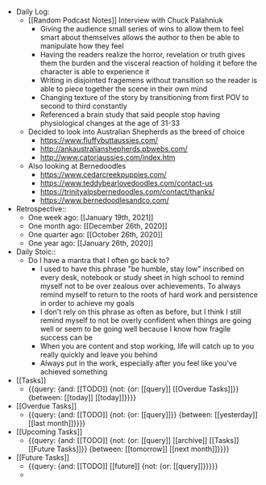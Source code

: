- Daily Log:
    - [[Random Podcast Notes]] Interview with Chuck Palahniuk
        - Giving the audience small series of wins to allow them to feel smart about themselves allows the author to then be able to manipulate how they feel
        - Having the readers realize the horror, revelation or truth gives them the burden and the visceral reaction of holding it before the character is able to experience it
        - Writing in disjointed fragemens without transition so the reader is able to piece together the scene in their own mind
        - Changing texture of the story by transitioning from first POV to second to third constantly
        - Referenced a brain study that said people stop having physiological changes at the age of 31-33 
    - Decided to look into Australian Shepherds as the breed of choice
        - https://www.fluffybuttaussies.com/
        - http://ankaustralianshepherds.pbwebs.com/
        - http://www.catoriaussies.com/index.htm
    - Also looking at Bernedoodles
        - https://www.cedarcreekpuppies.com/
        - https://www.teddybearlovedoodles.com/contact-us
        - https://trinityalpsbernedoodles.com/contact/thanks/ 
        - https://www.bernedoodlesandco.com/
- Retrospective::
    - One week ago: [[January 19th, 2021]]
    - One month ago: [[December 26th, 2020]]
    - One quarter ago: [[October 26th, 2020]]
    - One year ago: [[January 26th, 2020]]
- Daily Stoic::
    - Do I have a mantra that I often go back to?
        - I used to have this phrase "be humble, stay low" inscribed on every desk, notebook or study sheet in high school to remind myself not to be over zealous over achievements. To always remind myself to return to the roots of hard work and persistence in order to achieve my goals
        - I don't rely on this phrase as often as before, but I think I still remind myself to not be overly confident when things are going well or seem to be going well because I know how fragile success can be
        - When you are content and stop working, life will catch up to you really quickly and leave you behind
        - Always put in the work, especially after you feel like you've achieved something
- [[Tasks]]
    - {{query: {and: [[TODO]] {not: {or: [[query]] [[Overdue Tasks]]}} {between: [[today]] [[today]]}}}}
- [[Overdue Tasks]]
    - {{query: {and: [[TODO]] {not: {or: [[query]]}} {between: [[yesterday]] [[last month]]}}}}
- [[Upcoming Tasks]]
    - {{query: {and: [[TODO]] {not: {or: [[query]] [[archive]] [[Tasks]] [[Future Tasks]]}} {between: [[tomorrow]] [[next month]]}}}}
- [[Future Tasks]]
    - {{query: {and: [[TODO]] [[future]] {not: {or: [[query]]}}}}}
    - 
